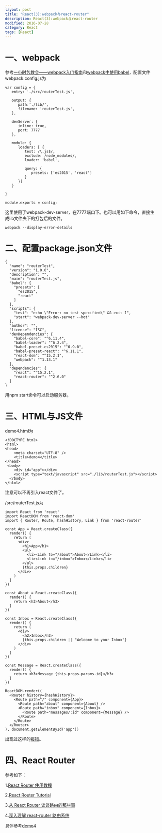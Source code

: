 ```yaml
---
layout: post
title: "React(3):webpack与react-router"
description: React(3):webpack与react-router
modified: 2016-07-28
category: React
tags: [React]
---
```


# 一、webpack

参考[一小时包教会——webpack入门指南](http://www.w2bc.com/Article/50764)和[webpack中使用babel](http://babeljs.cn/docs/setup/#webpack)，配置文件webpack.config.js为

	var config = {
	   entry: './src/routerTest.js',
		
	   output: {
	      path:'./lib/',
	      filename: 'routerTest.js',
	   },

	   devServer: {
	      inline: true,
	      port: 7777
	   },
		
	   module: {
	      loaders: [ {
	         test: /\.js$/,
	         exclude: /node_modules/,
	         loader: 'babel',
				
	         query: {
	            presets: ['es2015', 'react']
	         }
	      }]
	   }
		
	}

	module.exports = config;

这里使用了webpack-dev-server，在7777端口下。也可以用如下命令，直接生成lib文件夹下的打包后的文件。

	webpack --display-error-details

# 二、配置package.json文件

	{
	  "name": "routerTest",
	  "version": "1.0.0",
	  "description": "",
	  "main": "routerTest.js",
	  "babel": {
	    "presets": [
	      "es2015",
	      "react"
	    ]
	  },
	  "scripts": {
	    "test": "echo \"Error: no test specified\" && exit 1",
	    "start": "webpack-dev-server --hot"
	  },
	  "author": "",
	  "license": "ISC",
	  "devDependencies": {
	    "babel-core": "^6.11.4",
	    "babel-loader": "^6.2.4",
	    "babel-preset-es2015": "^6.9.0",
	    "babel-preset-react": "^6.11.1",
	    "react-dom": "^15.2.1",
	    "webpack": "^1.13.1"
	  },
	  "dependencies": {
	    "react": "^15.2.1",
	    "react-router": "^2.6.0"
	  }
	}

用npm start命令可以启动服务器。

# 三、HTML与JS文件

demo4.html为

	<!DOCTYPE html>
	<html>
	<head>
	    <meta charset="UTF-8" />
	    <title>demo4</title>
	</head>
	 <body>
	 	<div id="app"></div>
	    <script type="text/javascript" src="./lib/routerTest.js"></script>
	  </body>
	</html>

注意可以不再引入react文件了。

/src/routerTest.js为

	import React from 'react'
	import ReactDOM from 'react-dom'
	import { Router, Route, hashHistory, Link } from 'react-router'

	const App = React.createClass({
	  render() {
	    return (
	      <div>
	        <h1>App</h1>
	        <ul>
	          <li><Link to="/about">About</Link></li>
	          <li><Link to="/inbox">Inbox</Link></li>
	        </ul>
	        {this.props.children}
	      </div>
	    )
	  }
	})

	const About = React.createClass({
	  render() {
	    return <h3>About</h3>
	  }
	})

	const Inbox = React.createClass({
	  render() {
	    return (
	      <div>
	        <h2>Inbox</h2>
	        {this.props.children || "Welcome to your Inbox"}
	      </div>
	    )
	  }
	})

	const Message = React.createClass({
	  render() {
	    return <h3>Message {this.props.params.id}</h3>
	  }
	})

	ReactDOM.render((
	  <Router history={hashHistory}>
	    <Route path="/" component={App}>
	      <Route path="about" component={About} />
	      <Route path="inbox" component={Inbox}>
	        <Route path="messages/:id" component={Message} />
	      </Route>
	    </Route>
	  </Router>
	), document.getElementById('app'))

出现过这样的[报错](http://qiaolevip.iteye.com/blog/2302162)。

# 四、React Router

参考如下：

1.[React Router 使用教程](http://www.ruanyifeng.com/blog/2016/05/react_router.html)

2.[React Router Tutorial](https://github.com/reactjs/react-router-tutorial)

3.[从 React Router 谈谈路由的那些事](http://stylechen.com/react-router.html)

4.[深入理解 react-router 路由系统](https://segmentfault.com/a/1190000004075348?utm_source=tuicool&utm_medium=referral)

具体参考[demo4](https://github.com/zhhgit/React-demos/tree/master/demo4-webpack%20and%20react%20router)